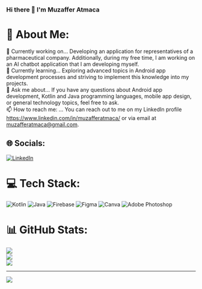 ### Hi there 👋 I'm Muzaffer Atmaca

# 💫 About Me:
🔭 Currently working on... Developing an application for representatives of a pharmaceutical company. Additionally, during my free time, I am working on an AI chatbot application that I am developing myself.<br>🌱 Currently learning... Exploring advanced topics in Android app development processes and striving to implement this knowledge into my projects.<br>💬 Ask me about... If you have any questions about Android app development, Kotlin and Java programming languages, mobile app design, or general technology topics, feel free to ask.<br>📫 How to reach me: ... You can reach out to me on my LinkedIn profile https://www.linkedin.com/in/muzafferatmaca/ or via email at muzafferatmaca@gmail.com.


## 🌐 Socials:
[![LinkedIn](https://img.shields.io/badge/LinkedIn-%230077B5.svg?logo=linkedin&logoColor=white)](https://linkedin.com/in/muzafferatmaca) 

# 💻 Tech Stack:
![Kotlin](https://img.shields.io/badge/kotlin-%237F52FF.svg?style=flat&logo=kotlin&logoColor=white) ![Java](https://img.shields.io/badge/java-%23ED8B00.svg?style=flat&logo=openjdk&logoColor=white) ![Firebase](https://img.shields.io/badge/firebase-%23039BE5.svg?style=flat&logo=firebase) ![Figma](https://img.shields.io/badge/figma-%23F24E1E.svg?style=flat&logo=figma&logoColor=white) ![Canva](https://img.shields.io/badge/Canva-%2300C4CC.svg?style=flat&logo=Canva&logoColor=white) ![Adobe Photoshop](https://img.shields.io/badge/adobe%20photoshop-%2331A8FF.svg?style=flat&logo=adobe%20photoshop&logoColor=white)
# 📊 GitHub Stats:
![](https://github-readme-stats.vercel.app/api?username=muzafferatmaca&theme=dark&hide_border=true&include_all_commits=true&count_private=true)<br/>
![](https://github-readme-streak-stats.herokuapp.com/?user=muzafferatmaca&theme=dark&hide_border=true)<br/>
![](https://github-readme-stats.vercel.app/api/top-langs/?username=muzafferatmaca&theme=dark&hide_border=true&include_all_commits=true&count_private=true&layout=compact)

---
[![](https://visitcount.itsvg.in/api?id=muzafferatmaca&icon=0&color=2)](https://visitcount.itsvg.in)

<!-- Proudly created with GPRM ( https://gprm.itsvg.in ) -->
